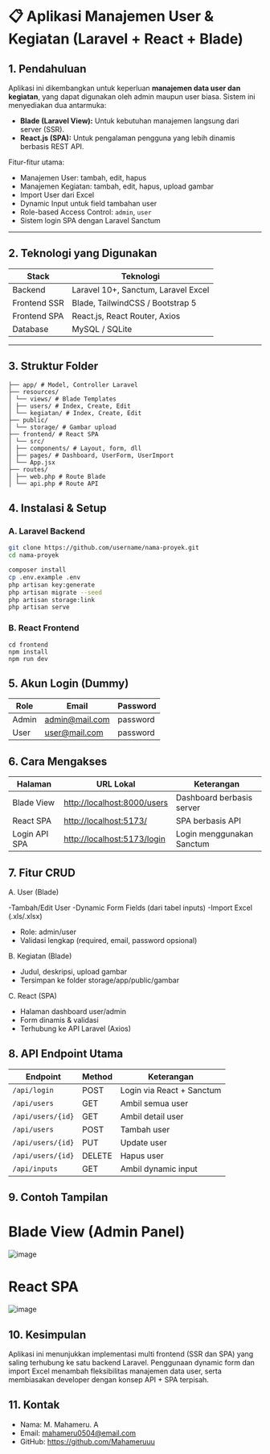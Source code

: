 # 📋 Aplikasi Manajemen User & Kegiatan (Laravel + React + Blade)

## 1. Pendahuluan

Aplikasi ini dikembangkan untuk keperluan **manajemen data user dan kegiatan**, yang dapat digunakan oleh admin maupun user biasa. Sistem ini menyediakan dua antarmuka:

- **Blade (Laravel View):** Untuk kebutuhan manajemen langsung dari server (SSR).
- **React.js (SPA):** Untuk pengalaman pengguna yang lebih dinamis berbasis REST API.

Fitur-fitur utama:
- Manajemen User: tambah, edit, hapus
- Manajemen Kegiatan: tambah, edit, hapus, upload gambar
- Import User dari Excel
- Dynamic Input untuk field tambahan user
- Role-based Access Control: `admin`, `user`
- Sistem login SPA dengan Laravel Sanctum

---

## 2. Teknologi yang Digunakan

| Stack        | Teknologi                          |
|--------------|-------------------------------------|
| Backend      | Laravel 10+, Sanctum, Laravel Excel |
| Frontend SSR | Blade, TailwindCSS / Bootstrap 5    |
| Frontend SPA | React.js, React Router, Axios       |
| Database     | MySQL / SQLite                      |

---

## 3. Struktur Folder

``` text
├── app/ # Model, Controller Laravel
├── resources/
│ └── views/ # Blade Templates
│ ├── users/ # Index, Create, Edit
│ └── kegiatan/ # Index, Create, Edit
├── public/
│ └── storage/ # Gambar upload
├── frontend/ # React SPA
│ └── src/
│ ├── components/ # Layout, form, dll
│ ├── pages/ # Dashboard, UserForm, UserImport
│ └── App.jsx
├── routes/
│ ├── web.php # Route Blade
│ └── api.php # Route API
```

## 4. Instalasi & Setup

### A. Laravel Backend

```bash
git clone https://github.com/username/nama-proyek.git
cd nama-proyek

composer install
cp .env.example .env
php artisan key:generate
php artisan migrate --seed
php artisan storage:link
php artisan serve
```
### B. React Frontend

```
cd frontend
npm install
npm run dev
```

## 5. Akun Login (Dummy)

| Role  | Email                                   | Password |
| ----- | --------------------------------------- | -------- |
| Admin | [admin@mail.com](mailto:admin@mail.com) | password |
| User  | [user@mail.com](mailto:user@mail.com)   | password |

## 6. Cara Mengakses

| Halaman       | URL Lokal                                                  | Keterangan                |
| ------------- | ---------------------------------------------------------- | ------------------------- |
| Blade View    | [http://localhost:8000/users](http://localhost:8000/users) | Dashboard berbasis server |
| React SPA     | [http://localhost:5173/](http://localhost:5173/)           | SPA berbasis API          |
| Login API SPA | [http://localhost:5173/login](http://localhost:5173/login) | Login menggunakan Sanctum |

## 7. Fitur CRUD

A. User (Blade)

-Tambah/Edit User
-Dynamic Form Fields (dari tabel inputs)
-Import Excel (.xls/.xlsx)
- Role: admin/user
- Validasi lengkap (required, email, password opsional)

B. Kegiatan (Blade)

- Judul, deskripsi, upload gambar
- Tersimpan ke folder storage/app/public/gambar

C. React (SPA)

- Halaman dashboard user/admin
- Form dinamis & validasi
- Terhubung ke API Laravel (Axios)

## 8. API Endpoint Utama

| Endpoint          | Method | Keterangan                |
| ----------------- | ------ | ------------------------- |
| `/api/login`      | POST   | Login via React + Sanctum |
| `/api/users`      | GET    | Ambil semua user          |
| `/api/users/{id}` | GET    | Ambil detail user         |
| `/api/users`      | POST   | Tambah user               |
| `/api/users/{id}` | PUT    | Update user               |
| `/api/users/{id}` | DELETE | Hapus user                |
| `/api/inputs`     | GET    | Ambil dynamic input       |

## 9. Contoh Tampilan

# Blade View (Admin Panel)
![image](https://github.com/user-attachments/assets/5de3e3b9-647d-48ff-a139-f55392a7684a)

# React SPA
![image](https://github.com/user-attachments/assets/76ba0d61-bd31-4eae-8c8e-5092953bb5dd)

## 10. Kesimpulan
Aplikasi ini menunjukkan implementasi multi frontend (SSR dan SPA) yang saling terhubung ke satu backend Laravel. Penggunaan dynamic form dan import Excel menambah fleksibilitas manajemen data user, serta membiasakan developer dengan konsep API + SPA terpisah.

## 11. Kontak
- Nama: M. Mahameru. A
- Email: mahameru0504@email.com
- GitHub: https://github.com/Mahameruuu

